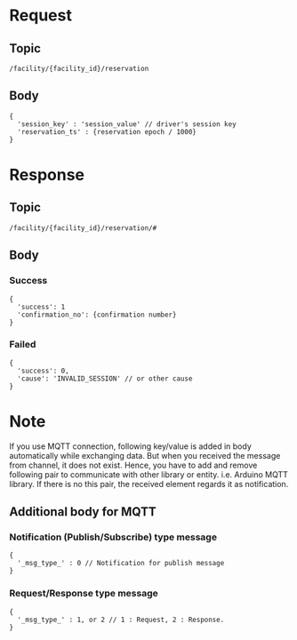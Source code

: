 # Request

## Topic

```
/facility/{facility_id}/reservation
```

## Body
```
{
  'session_key' : 'session_value' // driver's session key
  'reservation_ts' : {reservation epoch / 1000}
}
```

# Response

## Topic

```
/facility/{facility_id}/reservation/#
```

## Body

### Success

```
{
  'success': 1
  'confirmation_no': {confirmation number}
}
```

### Failed

```
{
  'success': 0,
  'cause': 'INVALID_SESSION' // or other cause
}
```

# Note

If you use MQTT connection, following key/value is added in body automatically while exchanging data.
But when you received the message from channel, it does not exist.
Hence, you have to add and remove following pair to communicate with other library or entity. i.e. Arduino MQTT library.
If there is no this pair, the received element regards it as notification.


## Additional body for MQTT

### Notification (Publish/Subscribe) type message
```
{
  '_msg_type_' : 0 // Notification for publish message
}
```

### Request/Response type message
```
{
  '_msg_type_' : 1, or 2 // 1 : Request, 2 : Response.
}
```
